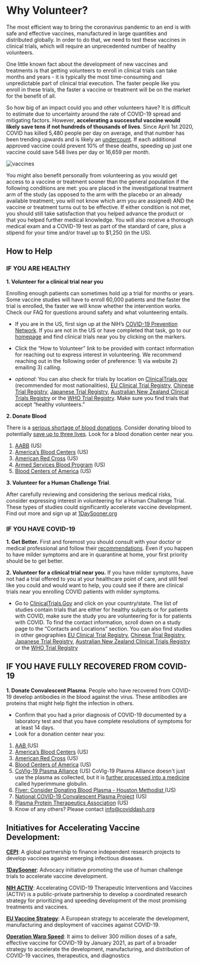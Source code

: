 # Why Volunteer?

The most efficient way to bring the coronavirus pandemic to an end is with safe and effective vaccines, manufactured in large quantities and distributed globally. In order to do that, we need to test these vaccines in clinical trials, which will require an unprecedented number of healthy volunteers.

One little known fact about the development of new vaccines and treatments is that getting volunteers to enroll in clinical trials can take months and years - it is typically the most time-consuming and unpredictable part of clinical trial execution. The faster people like you enroll in these trials, the faster a vaccine or treatment will be on the market for the benefit of all.

So how big of an impact could you and other volunteers have? It is difficult to estimate due to uncertainty around the rate of COVID-19 spread and mitigating factors. However, **accelerating a successful vaccine would likely** **save tens if not hundreds of thousands of lives**. Since April 1st 2020, COVID has killed 5,480 people per day on average, and that number has been trending upwards and is likely an [undercount](https://jamanetwork.com/journals/jama/fullarticle/2768086). If each additional approved vaccine could prevent 10% of these deaths, speeding up just one vaccine could save 548 lives per day or 16,659 per month.

![vaccines](https://lh6.googleusercontent.com/aZJfPEL8EdTczg_TEEtEHtscHndFH1dkN4v4cqaDPh445xrJX_No9rKUXBuaKK0hSkC9kNhbsm0BQ6kLgqXsD8CbBm1wIdZPivt2MM9MZbo9AhuKavtIoo3YJTLkm0tjkDc4WnoO)

You might also benefit personally from volunteering as you would get access to a vaccine or treatment sooner than the general population if the following conditions are met: you are placed in the investigational treatment arm of the study (as opposed to the arm with the placebo or an already available treatment; you will not know which arm you are assigned) AND the vaccine or treatment turns out to be effective. If either condition is not met, you should still take satisfaction that you helped advance the product or that you helped further medical knowledge. You will also receive a thorough medical exam and a COVID-19 test as part of the standard of care, plus a stipend for your time and/or travel up to \$1,250 (in the US).

## How to Help

### IF YOU ARE HEALTHY

**1. Volunteer for a clinical trial near you**

Enrolling enough patients can sometimes hold up a trial for months or years. Some vaccine studies will have to enroll 60,000 patients and the faster the trial is enrolled, the faster we will know whether the intervention works. Check our FAQ for questions around safety and what volunteering entails.

- If you are in the US, first sign up at the NIH’s [COVID-19 Prevention Network](https://www.coronaviruspreventionnetwork.org/). If you are not in the US or have completed that task, go to our [homepage](https://coviddash.org/) and find clinical trials near you by clicking on the markers.

- Click the “How to Volunteer” link to be provided with contact information for reaching out to express interest in volunteering. We recommend reaching out in the following order of preference: 1) via website 2) emailing 3) calling.

- _optional_: You can also check for trials by location on [ClinicalTrials.gov](https://www.clinicaltrials.gov/ct2/results/map?recrs=a&cond=coronavirus+OR+corona+OR+covid+OR+sars+OR+acute+respiratory+OR+ards+OR+pneumonia&hlth=Y&map=) (recommended for most nationalities), [EU Clinical Trial Registry](https://www.clinicaltrialsregister.eu/ctr-search/search?query=coronavirus+OR+corona+OR+covid+OR+sars+OR+acute+respiratory+OR+ards+OR+pneumonia&status=ongoing), [Chinese Trial Registry](http://www.chictr.org.cn/enindex.aspx), [Japanese Trial Registry](https://jrct.niph.go.jp/), [Australian New Zealand Clinical Trials Registry](https://anzctr.org.au/TrialSearch.aspx#&&conditionCode=&dateOfRegistrationFrom=&interventionDescription=&interventionCodeOperator=OR&primarySponsorType=&gender=&distance=&postcode=&pageSize=20&ageGroup=&recruitmentCountryOperator=OR&recruitmentRegion=&ethicsReview=&countryOfRecruitment=Australia%7cNew+Zealand&registry=&searchTxt=COVID+19+OR+%22SARS-CoV2%22+OR+%222019-nCoV%22&studyType=&allocationToIntervention=&dateOfRegistrationTo=&recruitmentStatus=&interventionCode=&healthCondition=&healthyVolunteers=&page=1&conditionCategory=&fundingSource=&trialStartDateTo=&trialStartDateFrom=&phase=) or the [WHO Trial Registry](https://www.clinicaltrials.gov/ct2/who_table). Make sure you find trials that accept “healthy volunteers.”

**2. Donate Blood**

There is a [serious shortage of blood donations](https://whyy.org/articles/how-covid-19-led-to-a-blood-shortage-and-why-thats-troubling/). Consider donating blood to potentially [save up to three lives](https://www.fda.gov/emergency-preparedness-and-response/coronavirus-disease-2019-covid-19/donate-covid-19-plasma). Look for a blood donation center near you.

1. [AABB](http://www.aabb.org/tm/donation/Pages/Blood-Bank-Locator.aspx) (US)
2. [America’s Blood Centers](http://www.americasblood.org/) (US)
3. [American Red Cross](https://www.redcrossblood.org/) (US)
4. [Armed Services Blood Program](https://www.militarydonor.com/) (US)
5. [Blood Centers of America](http://bca.coop/) (US)

**3. Volunteer for a Human Challenge Trial**.

After carefully reviewing and considering the serious medical risks, consider expressing interest in volunteering for a Human Challenge Trial. These types of studies could significantly accelerate vaccine development. Find out more and sign up at [1DaySooner.org](https://1daysooner.org/)

### IF YOU HAVE COVID-19

**1. Get Better.**
First and foremost you should consult with your doctor or medical professional and follow their [recommendations](https://www.covid19treatmentguidelines.nih.gov/overview/management-of-covid-19/). Even if you happen to have milder symptoms and are in quarantine at home, your first priority should be to get better.

**2. Volunteer for a clinical trial near you.**
If you have milder symptoms, have not had a trial offered to you at your healthcare point of care, and still feel like you could and would want to help, you could see if there are clinical trials near you enrolling COVID patients with milder symptoms.

- Go to [ClinicalTrials.Gov](https://www.clinicaltrials.gov/ct2/results/map?recrs=a&cond=coronavirus+OR+corona+OR+covid+OR+sars+OR+acute+respiratory+OR+ards+OR+pneumonia&map=) and click on your country/state. The list of studies contain trials that are either for healthy subjects or for patients with COVID, make sure the study you are volunteering for is for patients with COVID. To find the contact information, scroll down on a study page to the “Contacts and Locations” section. You can also find studies in other geographies [EU Clinical Trial Registry](https://www.clinicaltrialsregister.eu/ctr-search/search?query=coronavirus+OR+corona+OR+covid+OR+sars+OR+acute+respiratory+OR+ards+OR+pneumonia&status=ongoing), [Chinese Trial Registry](http://www.chictr.org.cn/enindex.aspx), [Japanese Trial Registry](https://jrct.niph.go.jp/), [Australian New Zealand Clinical Trials Registry](https://anzctr.org.au/TrialSearch.aspx#&&conditionCode=&dateOfRegistrationFrom=&interventionDescription=&interventionCodeOperator=OR&primarySponsorType=&gender=&distance=&postcode=&pageSize=20&ageGroup=&recruitmentCountryOperator=OR&recruitmentRegion=&ethicsReview=&countryOfRecruitment=Australia%7cNew+Zealand&registry=&searchTxt=COVID+19+OR+%22SARS-CoV2%22+OR+%222019-nCoV%22&studyType=&allocationToIntervention=&dateOfRegistrationTo=&recruitmentStatus=&interventionCode=&healthCondition=&healthyVolunteers=&page=1&conditionCategory=&fundingSource=&trialStartDateTo=&trialStartDateFrom=&phase=) or the [WHO Trial Registry](https://www.clinicaltrials.gov/ct2/who_table)

## IF YOU HAVE FULLY RECOVERED FROM COVID-19

**1. Donate Convalescent Plasma**.
People who have recovered from COVID-19 develop antibodies in the blood against the virus. These antibodies are proteins that might help fight the infection in others.

- Confirm that you had a prior diagnosis of COVID-19 documented by a laboratory test and that you have complete resolutions of symptoms for at least 14 days.
- Look for a donation center near you:

1. [AAB ](https://covidplasma.org/)(US)
2. [America’s Blood Centers](http://www.americasblood.org/) (US)
3. [American Red Cross](https://www.redcrossblood.org/donate-blood/dlp/plasma-donations-from-recovered-covid-19-patients.html) (US)
4. [Blood Centers of America](http://bca.coop/) (US)
5. [CoVIg-19 Plasma Alliance](https://www.covig-19plasmaalliance.org/en-us#info) (US) CoVIg-19 Plasma Alliance doesn't just use the plasma as collected, but it is [further processed into a medicine](https://www.covig-19plasmaalliance.org/en-us#comparison) called hyperimmune globulin.
6. [Flyer: Consider Donating Blood Plasma - Houston Methodist ](https://www.houstonmethodist.org/-/media/pdf/for-patients/Coronavirus/Blood-Plasma-Donation-Flyer_final.ashx)(US)
7. [National COVID-19 Convalescent Plasma Project](https://ccpp19.org/) (US)
8. [Plasma Protein Therapeutics Association](https://www.donatingplasma.org/) (US)
9. Know of any others? Please contact info@coviddash.org

## Initiatives for Accelerating Vaccine Development:

**[CEPI](https://cepi.net/)**: A global partnership to finance independent research projects to develop vaccines against emerging infectious diseases.

**[1DaySooner](https://1daysooner.org/)**: Advocacy initiative promoting the use of human challenge trials to accelerate vaccine development.

**[NIH ACTIV](https://www.nih.gov/research-training/medical-research-initiatives/activ)**: Accelerating COVID-19 Therapeutic Interventions and Vaccines (ACTIV) is a public-private partnership to develop a coordinated research strategy for prioritizing and speeding development of the most promising treatments and vaccines.

**[EU Vaccine Strategy](https://ec.europa.eu/commission/presscorner/detail/en/ip_20_1103)**: A European strategy to accelerate the development, manufacturing and deployment of vaccines against COVID-19.

**[Operation Warp Speed](https://www.hhs.gov/about/news/2020/06/16/fact-sheet-explaining-operation-warp-speed.html)**: It aims to deliver 300 million doses of a safe, effective vaccine for COVID-19 by January 2021, as part of a broader strategy to accelerate the development, manufacturing, and distribution of COVID-19 vaccines, therapeutics, and diagnostics
